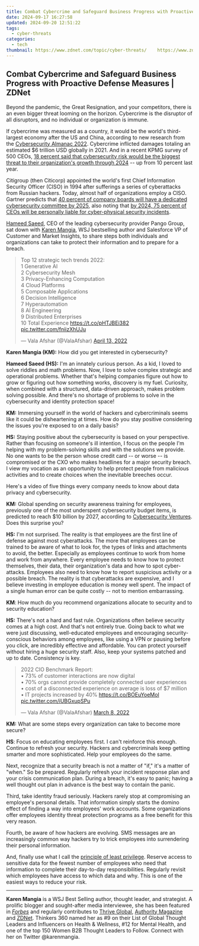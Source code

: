 ```yaml
---
title: Combat Cybercrime and Safeguard Business Progress with Proactive Defense Measures | ZDNet
date: 2024-09-17 16:27:58
updated: 2024-09-20 12:51:22
tags:
  - cyber-threats
categories:
  - tech
thumbnail: https://www.zdnet.com/topic/cyber-threats/    https://www.zdnet.com/a/img/resize/4fc2a3dd736aaf322032789a2d0144a65e1c700d/2022/04/21/ecfee5de-5686-4b31-86c3-37fb024b0b7f/picture1.jpg?width=170&height=96&fit=crop&auto=webp
---
```


## Combat Cybercrime and Safeguard Business Progress with Proactive Defense Measures | ZDNet

Beyond the pandemic, the Great Resignation, and your competitors, there is an even bigger threat looming on the horizon. Cybercrime is the disruptor of all disruptors, and no individual or organization is immune. 

If cybercrime was measured as a country, it would be the world's third-largest economy after the US and China, according to new research from the [Cybersecurity Almanac 2022](https://cybersecurityventures.com/cybersecurity-almanac-2022/). Cybercrime inflicted damages totaling an estimated $6 trillion USD globally in 2021\. And in a recent KPMG survey of 500 CEOs, [18 percent said that cybersecurity risk would be the biggest threat to their organization's growth through 2024](https://home.kpmg/xx/en/home/insights/2021/03/ceo-outlook-pulse.html) \-- up from 10 percent last year.

Citigroup (then Citicorp) appointed the world's first Chief Information Security Officer (CISO) in 1994 after sufferings a series of cyberattacks from Russian hackers. Today, almost half of organizations employ a CISO. Gartner predicts that [40 percent of company boards will have a dedicated cybersecurity committee by 2025](https://www.gartner.com/en/newsroom/press-releases/2021-01-28-gartner-predicts-40--of-boards-will-have-a-dedicated-), also noting that [by 2024, 75 percent of CEOs will be personally liable for cyber-physical security incidents](https://www.gartner.com/en/newsroom/press-releases/2020-09-01-gartner-predicts-75--of-ceos-will-be-personally-liabl).

[Hameed Saeed,](https://www.linkedin.com/in/hamedsaeed/) CEO of the leading cybersecurity provider Pango Group, sat down with [Karen Mangia](https://www.linkedin.com/in/karenmangia/), WSJ bestselling author and Salesforce VP of Customer and Market Insights, to share steps both individuals and organizations can take to protect their information and to prepare for a breach.

> Top 12 strategic tech trends 2022:  
> 1 Generative AI  
> 2 Cybersecurity Mesh  
> 3 Privacy-Enhancing Computation  
> 4 Cloud Platforms  
> 5 Composable Applications  
> 6 Decision Intelligence  
> 7 Hyperautomation  
> 8 AI Engineering  
> 9 Distributed Enterprises  
> 10 Total Experience <https://t.co/pHTJBEi382> [pic.twitter.com/fniizXhUJu](https://t.co/fniizXhUJu)
> 
> — Vala Afshar (@ValaAfshar) [April 13, 2022](https://twitter.com/ValaAfshar/status/1514261221788299267?ref%5Fsrc=twsrc^tfw)

**Karen Mangia (KM):** How did you get interested in cybersecurity?

**Hameed Saeed (HS):** I'm an innately curious person. As a kid, I loved to solve riddles and math problems. Now, I love to solve complex strategic and operational problems. Whether that's helping companies figure out how to grow or figuring out how something works, discovery is my fuel. Curiosity, when combined with a structured, data-driven approach, makes problem solving possible. And there's no shortage of problems to solve in the cybersecurity and identity protection space!

**KM:** Immersing yourself in the world of hackers and cybercriminals seems like it could be disheartening at times. How do you stay positive considering the issues you're exposed to on a daily basis?

**HS:** Staying positive about the cybersecurity is based on your perspective. Rather than focusing on someone's ill intention, I focus on the people I'm helping with my problem-solving skills and with the solutions we provide. No one wants to be the person whose credit card -- or worse -- is compromised or the CXO who makes headlines for a major security breach. I view my vocation as an opportunity to help protect people from malicious activities and to create choices when the inevitable breeches occur. 

Here's a video of five things every company needs to know about data privacy and cybersecurity. 

**KM:** Global spending on security awareness training for employees, previously one of the most underspent cybersecurity budget items, is predicted to reach $10 billion by 2027, according to [Cybersecurity Ventures](https://cybersecurityventures.com/cybersecurity-almanac-2022/). Does this surprise you?

**HS:** I'm not surprised. The reality is that employees are the first line of defense against most cyberattacks. The more that employees can be trained to be aware of what to look for, the types of links and attachments to avoid, the better. Especially as employees continue to work from home and work from anywhere. Every employee needs to know how to protect themselves, their data, their organization's data and how to spot cyber-attacks. Employees also need to know how to report suspicious activity or a possible breach. The reality is that cyberattacks are expensive, and I believe investing in employee education is money well spent. The impact of a single human error can be quite costly -- not to mention embarrassing.

**KM**: How much do you recommend organizations allocate to security and to security education?

**HS:** There's not a hard and fast rule. Organizations often believe security comes at a high cost. And that's not entirely true. Going back to what we were just discussing, well-educated employees and encouraging security-conscious behaviors among employees, like using a VPN or pausing before you click, are incredibly effective and affordable. You can protect yourself without hiring a huge security staff. Also, keep your systems patched and up to date. Consistency is key.

> 2022 CIO Benchmark Report:  
> • 73% of customer interactions are now digital  
> • 70% orgs cannot provide completely connected user experiences  
> • cost of a disconnected experience on average is loss of $7 million  
> • IT projects increased by 40% <https://t.co/BOEuYoeMol> [pic.twitter.com/iUBGxupSPu](https://t.co/iUBGxupSPu)
> 
> — Vala Afshar (@ValaAfshar) [March 8, 2022](https://twitter.com/ValaAfshar/status/1501211001307508738?ref%5Fsrc=twsrc%5Etfw)

**KM:** What are some steps every organization can take to become more secure?

**HS**: Focus on educating employees first. I can't reinforce this enough. Continue to refresh your security. Hackers and cybercriminals keep getting smarter and more sophisticated. Help your employees do the same. 

Next, recognize that a security breach is not a matter of "if," it's a matter of "when." So be prepared. Regularly refresh your incident response plan and your crisis communication plan. During a breach, it's easy to panic; having a well thought out plan in advance is the best way to contain the panic. 

Third, take identity fraud seriously. Hackers rarely stop at compromising an employee's personal details. That information simply starts the domino effect of finding a way into employees' work accounts. Some organizations offer employees identity threat protection programs as a free benefit for this very reason. 

Fourth, be aware of how hackers are evolving. SMS messages are an increasingly common way hackers try to trick employees into surrendering their personal information. 

And, finally use what I call the [principle of least privilege](https://medium.com/authority-magazine/hamed-saeed-of-pango-5-things-you-need-to-know-to-optimize-your-companys-approach-to-data-privacy-5285f100ef90). Reserve access to sensitive data for the fewest number of employees who need that information to complete their day-to-day responsibilities. Regularly revisit which employees have access to which data and why. This is one of the easiest ways to reduce your risk.

---

**Karen Mangia** is a WSJ Best Selling author, thought leader, and strategist. A prolific blogger and sought-after media interviewee, she has been featured in [_Forbes_](https://www.forbes.com/sites/chriswestfall/2020/07/28/survey-shows-90-of-remote-workers-want-this-from-companies/) and regularly contributes to [Thrive Global](https://thriveglobal.com/authors/karenmangia/), [Authority Magazine](https://medium.com/authority-magazine/search?q=Karen%20Mangia) and [ZDNet](https://www.zdnet.com/search/?q=karen%20mangia). Thinkers 360 named her as #9 on their List of Global Thought Leaders and Influencers on Health & Wellness, #12 for Mental Health, and one of the top 150 Women B2B Thought Leaders to Follow. Connect with her on Twitter @karenmangia.

<ins class="adsbygoogle"
     style="display:block"
     data-ad-format="autorelaxed"
     data-ad-client="ca-pub-7571918770474297"
     data-ad-slot="1223367746"></ins>



<ins class="adsbygoogle"
     style="display:block"
     data-ad-client="ca-pub-7571918770474297"
     data-ad-slot="8358498916"
     data-ad-format="auto"
     data-full-width-responsive="true"></ins>
